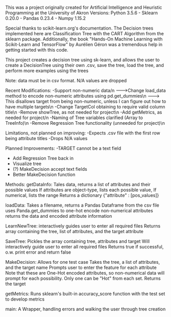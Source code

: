 This was a project originally created for Artificial Intelligence and Heuristic Programming at the University of Akron
Versions: Python 3.5.6 - Sklearn 0.20.0 - Pandas 0.23.4 - Numpy 1.15.2

Special thanks to scikit-learn.org's documentation. The Decision trees implemented here are Classification Tree with the CART Algorithm from the sklearn package.
Additionally, the book "Hands-On Machine Learning with Scikit-Learn and TensorFlow" by Aurélien Géron was a tremendous help in getting started with this code.

This project creates a decision tree using sk-learn, and allows the user to create a DecisionTree using their own .csv, save the tree, load the tree, and perform more examples using the trees

Note: data must be in csv format. N/A values are dropped

Recent Modifications:
-Support non-numeric data/n
  --->Change load_data method to encode non-numeric attributes using pd.get_dummies\n
  ---> This disallows target from being non-numeric, unless I can figure out how to have multiple targets\n
-Change TargetCol obtaining to require valid column title\n
-Remove showTree, as not needed for project\n
-Add getMetrics, as needed for project/n
-Naming of Tree variables clarified (Array to TreeInfo)\n
-Remove Regression Tree functionality (unneeded for project)\n

Limitations, not planned on improving:
-Expects .csv file with the first row being attribute titles
-Drops N/A values

Planned Improvements:
-TARGET cannot be a text field
- Add Regression Tree back in
- Visualize tree
- (?) MakeDecision accept text fields
- Better MakeDecision function


Methods:
getDataInfo: Tales data, returns a list of attributes and their possible values
            If attributes are object-type, lists each possible value,
            If numerical, lists the range
            Returns a dictionary {"attribute" : [pos_values]}
            
loadData: Takes a filename, returns a Pandas Dataframe from the csv file
            uses Panda.get_dummies to one-hot encode non-numerical attributes
            returns the data and encoded attribute information

LearnNewTree: interactively guides user to enter all required files
            Returns array containing the tree, list of attributes, and the target attribute

SaveTree: Pickles the array containing tree, attributes and target
           Will interactively guide user to enter all required files
           Returns true if successful, o.w. print error and return false

MakeDecision: Allows for one test case
           Takes the tree, a list of attributes, and the target name
           Prompts user to enter the feature for each attribute
           Note that these are One-Hot encoded attributes, 
           so non-numerical data will prompt for each possibility. 
           Only one can be "Hot" from each set.
           Returns the target

getMetrics: Runs sklearn's built-in accuracy_score function with the test set
            to develop metrics


main: A Wrapper, handling errors and walking the user through tree creation
